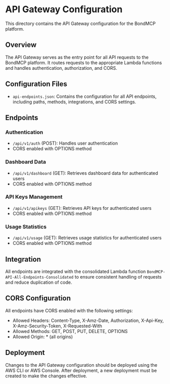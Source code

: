 # API Gateway Configuration

This directory contains the API Gateway configuration for the BondMCP platform.

## Overview

The API Gateway serves as the entry point for all API requests to the BondMCP platform. It routes requests to the appropriate Lambda functions and handles authentication, authorization, and CORS.

## Configuration Files

- `api-endpoints.json`: Contains the configuration for all API endpoints, including paths, methods, integrations, and CORS settings.

## Endpoints

### Authentication

- `/api/v1/auth` (POST): Handles user authentication
- CORS enabled with OPTIONS method

### Dashboard Data

- `/api/v1/dashboard` (GET): Retrieves dashboard data for authenticated users
- CORS enabled with OPTIONS method

### API Keys Management

- `/api/v1/apikeys` (GET): Retrieves API keys for authenticated users
- CORS enabled with OPTIONS method

### Usage Statistics

- `/api/v1/usage` (GET): Retrieves usage statistics for authenticated users
- CORS enabled with OPTIONS method

## Integration

All endpoints are integrated with the consolidated Lambda function `BondMCP-API-All-Endpoints-Consolidated` to ensure consistent handling of requests and reduce duplication of code.

## CORS Configuration

All endpoints have CORS enabled with the following settings:
- Allowed Headers: Content-Type, X-Amz-Date, Authorization, X-Api-Key, X-Amz-Security-Token, X-Requested-With
- Allowed Methods: GET, POST, PUT, DELETE, OPTIONS
- Allowed Origin: * (all origins)

## Deployment

Changes to the API Gateway configuration should be deployed using the AWS CLI or AWS Console. After deployment, a new deployment must be created to make the changes effective.
